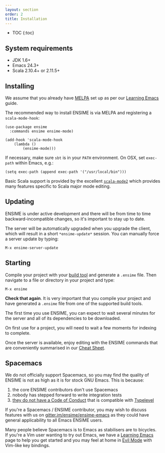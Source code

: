 ```yaml
---
layout: section
order: 2
title: Installation
---
```


- TOC
{:toc}


## System requirements

- JDK 1.6+
- Emacs 24.3+
- Scala 2.10.4+ or 2.11.5+


## Installing

We assume that you already have [MELPA](http://melpa.org) set up as per our [Learning Emacs](/editors/emacs/learning) guide.

The recommended way to install ENSIME is via MELPA and registering a `scala-mode-hook`:

```elisp
(use-package ensime
  :commands ensime ensime-mode)

(add-hook 'scala-mode-hook
    (lambda ()
        (ensime-mode)))
```

If necessary, make sure `sbt` is in your `PATH` environment. On OSX, set `exec-path` within Emacs, e.g.:

```elisp
(setq exec-path (append exec-path '("/usr/local/bin")))
```

Basic Scala support is provided by the excellent [`scala-mode2`](/editors/emacs/scala-mode) which provides many features specific to Scala major mode editing.


## Updating

ENSIME is under active development and there will be from time to time backward-incompatible changes, so it's important to stay up to date.

The server will be automatically upgraded when you upgrade the client, which will result in a short `*ensime-update*` session. You can manually force a server update by typing:

```
M-x ensime-server-update
```


## Starting

Compile your project with your [build tool](/build_tools) and generate a `.ensime` file. Then navigate to a file or directory in your project and type:

```
M-x ensime
```

**Check that again**. It is very important that you compile your project and have generated a `.ensime` file from one of the supported build tools.

The first time you use ENSIME, you can expect to wait several minutes for the server and all of its dependencies to be downloaded.

On first use for a project, you will need to wait a few moments for indexing to complete.

Once the server is available, enjoy editing with the ENSIME commands that are conveniently summarised in our [Cheat Sheet](/editors/emacs/cheat_sheet).


## Spacemacs

We do not officially support Spacemacs, so you may find the quality of ENSIME is not as high as it is for stock GNU Emacs. This is because:

1. the core ENSIME contributors don't use Spacemacs
2. nobody has stepped forward to write integration tests
3. [they do not have a Code of Conduct](https://github.com/syl20bnr/spacemacs/pull/3484) that is compatible with [Typelevel](http://typelevel.org/conduct.html)

If you're a Spacemacs / ENSIME contributor, you may wish to discuss features with us on [gitter.im/ensime/ensime-emacs](http://gitter.im/ensime/ensime-emacs) as they could have general applicability to all Emacs ENSIME users.

Many people believe Spacemacs is to Emacs as stabilisers are to bicycles. If you're a Vim user wanting to try out Emacs, we have a [Learning Emacs](/editors/emacs/learning) page to help you get started and you may feel at home in [Evil Mode](https://bitbucket.org/lyro/evil/wiki/Home) with Vim-like key bindings.
